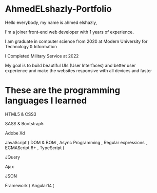 # AhmedELshazly-Portfolio

Hello everybody, my name is ahmed elshazly,

I'm a joiner front-end web developer with 1 years of experience.

I am graduate in computer science from 2020 at Modern University for Technology & Information

I Completed Military Service at 2022

My goal is to build beautiful UIs (User Interfaces) and better user experience and make the websites responsive with all devices and faster

# These are the programming languages I learned 
HTML5 & CSS3 

SASS & Bootstrap5

Adobe Xd

JavaScript
( DOM & BOM , Async Programming , Regular expressions , ECMAScript 6+ , TypeScript )

JQuery 

Ajax 

JSON

Framework ( Angular14 )
